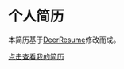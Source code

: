 个人简历
==========

本简历基于[DeerResume](https://github.com/geekcompany/DeerResume)修改而成。

[点击查看我的简历](https://huydev.github.io/Resume/)
